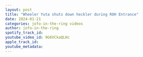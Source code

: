 ```yaml
---
layout: post
title: "Wheeler Yuta shuts down heckler during ROH Entrance"
date: 2024-01-21
categories: jofo-in-the-ring videos
author: jofo-in-the-ring
spotify_track_id: 
youtube_video_id: 9G6VCkaQLHc
apple_track_id: 
youtube_metadata: 
---
```

